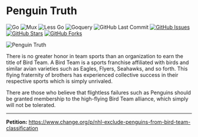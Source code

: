 # Penguin Truth

![Go](https://img.shields.io/badge/Go-1.18-blue.svg?logo=go&longCache=true&logoColor=white&colorB=88C0D0&style=flat-square&colorA=4c566a)
![Mux](https://img.shields.io/badge/Mux-1.8.0-blue.svg?logo=go&longCache=true&logoColor=white&colorB=88C0D0&style=flat-square&colorA=4c566a)
![Less Go](https://img.shields.io/badge/Less--go-0.0.0-blue.svg?logo=go&longCache=true&logoColor=white&colorB=88C0D0&style=flat-square&colorA=4c566a)
![Goquery](https://img.shields.io/badge/GoDotenv-1.4.0-blue.svg?logo=go&longCache=true&logoColor=white&colorB=88C0D0&style=flat-square&colorA=4c566a)
![GitHub Last Commit](https://img.shields.io/github/last-commit/google/skia.svg?style=flat-square&colorA=4c566a&colorB=a3be8c&logo=GitHub)
[![GitHub Issues](https://img.shields.io/github/issues/toddbirchard/penguintruth.svg?style=flat-square&colorA=4c566a&colorB=ebcb8b&logo=GitHub)](https://github.com/toddbirchard/penguintruth/issues)
[![GitHub Stars](https://img.shields.io/github/stars/toddbirchard/penguintruth.svg?style=flat-square&colorB=ebcb8b&colorA=4c566a&logo=GitHub)](https://github.com/toddbirchard/penguintruth/stargazers)
[![GitHub Forks](https://img.shields.io/github/forks/toddbirchard/penguintruth.svg?style=flat-square&colorA=4c566a&colorB=ebcb8b&logo=GitHub)](https://github.com/toddbirchard/penguintruth/network)

![Penguin Truth](./.github/penguinshare@2x.jpg?raw=true)

There is no greater honor in team sports than an organization to earn the title of Bird Team. A Bird Team is a sports franchise affiliated with birds and similar avian varieties such as Eagles, Flyers, Seahawks, and so forth. This flying fraternity of brothers has experienced collective success in their respective sports which is simply unrivaled.

There are those who believe that flightless failures such as Penguins should be granted membership to the high-flying Bird Team alliance, which simply will not be tolerated.

----

**Petition:** https://www.change.org/p/nhl-exclude-penguins-from-bird-team-classification